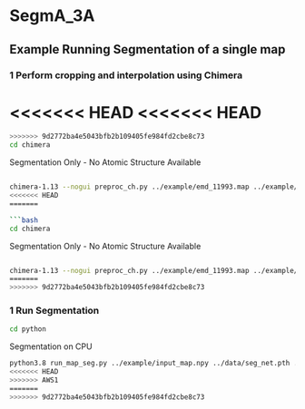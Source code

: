 # SegmA_3A

## Example Running Segmentation of a single map
### 1  Perform cropping and interpolation using Chimera
<<<<<<< HEAD
<<<<<<< HEAD
=======

```bash
>>>>>>> 9d2772ba4e5043bfb2b109405fe984fd2cbe8c73
cd chimera
```
Segmentation Only - No Atomic Structure Available

```bash

chimera-1.13 --nogui preproc_ch.py ../example/emd_11993.map ../example/input_map.npy
<<<<<<< HEAD
=======

```bash
cd chimera
```
Segmentation Only - No Atomic Structure Available

```bash

chimera-1.13 --nogui preproc_ch.py ../example/emd_11993.map ../example/input_map.npy
=======
>>>>>>> 9d2772ba4e5043bfb2b109405fe984fd2cbe8c73
```

### 1  Run Segmentation 

```bash
cd python
```
Segmentation on CPU 

```bash
python3.8 run_map_seg.py ../example/input_map.npy ../data/seg_net.pth ../data/cnf_net.pth ../example/out_seg.npy ../example/out_cnf.npy```
<<<<<<< HEAD
>>>>>>> AWS1
=======
>>>>>>> 9d2772ba4e5043bfb2b109405fe984fd2cbe8c73
